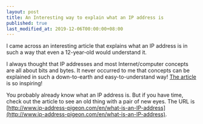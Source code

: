 ```yaml
---
layout: post
title: An Interesting way to explain what an IP address is
published: true
last_modified_at: 2019-12-06T00:00:00+08:00
---
```


I came across an interesting article that explains what an IP address is in such a way that even a 12-year-old would understand it.


I always thought that IP addresses and most Internet/computer concepts are all about bits and bytes. It never occurred to me that
concepts can be explained in such a down-to-earth and easy-to-understand way! [The article](http://www.ip-address-pigeon.com/en/what-is-an-IP-address) is so inspiring!


You probably already know what an IP address is. But if you have time, check out the article to see an old thing with a pair of new eyes.
The URL is [http://www.ip-address-pigeon.com/en/what-is-an-IP-address](http://www.ip-address-pigeon.com/en/what-is-an-IP-address).


<br>
<script async src="//pagead2.googlesyndication.com/pagead/js/adsbygoogle.js"></script>
<ins class="adsbygoogle"
     style="display:inline-block;width:728px;height:90px"
     data-ad-client="ca-pub-7383487179928477"
     data-ad-slot="6959057004"></ins>
<script>
(adsbygoogle = window.adsbygoogle || []).push({});
</script>
<br>

